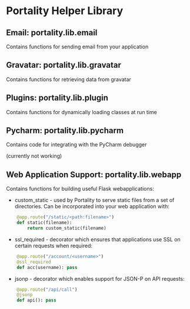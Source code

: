 # Portality Helper Library

## Email: portality.lib.email

Contains functions for sending email from your application

## Gravatar: portality.lib.gravatar

Contains functions for retrieving data from gravatar

## Plugins: portality.lib.plugin

Contains functions for dynamically loading classes at run time

## Pycharm: portality.lib.pycharm

Contains code for integrating with the PyCharm debugger

(currently not working)

## Web Application Support: portality.lib.webapp

Contains functions for building useful Flask webapplications:

* custom_static - used by Portality to serve static files from a set of directories.  Can be incorporated into your web application with:

```python
    @app.route("/static/<path:filename>")
    def static(filename):
        return custom_static(filename)
```

* ssl_required - decorator which ensures that applications use SSL on certain requests when required:

```python
    @app.route("/account/<username>")
    @ssl_required
    def acc(username): pass
```

* jsonp - decorator which enables support for JSON-P on API requests:

```python
    @app.route("/api/call")
    @jsonp
    def api(): pass
```
